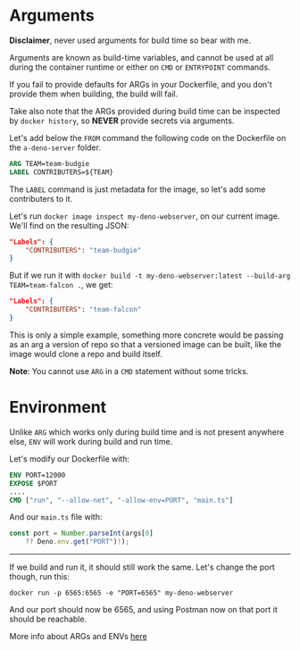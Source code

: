 
# Arguments

**Disclaimer**, never used arguments for build time so bear with me.

Arguments are known as build-time variables, and cannot be used at all during the container runtime or either on `CMD` or `ENTRYPOINT` commands.

If you fail to provide defaults for ARGs in your Dockerfile, and you don't provide them when building, the build will fail.

Take also note that the ARGs provided during build time can be inspected by `docker history`, so **NEVER** provide secrets via arguments.

Let's add below the `FROM` command the following code on the Dockerfile on the `a-deno-server` folder.

````dockerfile
ARG TEAM=team-budgie
LABEL CONTRIBUTERS=${TEAM}
````

The `LABEL` command is just metadata for the image, so let's add some contributers to it.

Let's run `docker image inspect my-deno-webserver`, on our current image. We'll find on the resulting JSON:

````json
"Labels": {
    "CONTRIBUTERS": "team-budgie"
}
````

But if we run it with `docker build -t my-deno-webserver:latest --build-arg TEAM=team-falcon .`, we get:

````json
"Labels": {
    "CONTRIBUTERS": "team-falcon"
}
````

This is only a simple example, something more concrete would be passing as an arg a version of repo so that a versioned image can be built, like the image would clone a repo and build itself.

**Note**: You cannot use `ARG` in a `CMD` statement without some tricks.

# Environment

Unlike `ARG` which works only during build time and is not present anywhere else, `ENV` will work during build and run time.

Let's modify our Dockerfile with:

````dockerfile
ENV PORT=12000
EXPOSE $PORT
....
CMD ["run", "--allow-net", "-allow-env=PORT", "main.ts"]
````

And our `main.ts` file with:

````typescript
const port = Number.parseInt(args[0] 
    ?? Deno.env.get("PORT")!);
````

-----

If we build and run it, it should still work the same. Let's change the port though, run this:

`docker run -p 6565:6565 -e "PORT=6565" my-deno-webserver`

And our port should now be 6565, and using Postman now on that port it should be reachable.

More info about ARGs and ENVs [here](https://vsupalov.com/docker-arg-env-variable-guide/)
